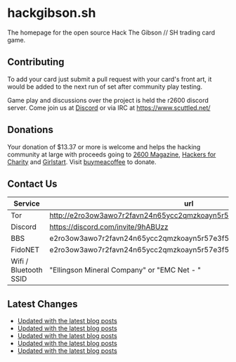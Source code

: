 # hackgibson.sh
The homepage for the open source Hack The Gibson // SH trading card game.


## Contributing

To add your card just submit a pull request with your card's front art, it would be added to the next run of set after community play testing.

Game play and discussions over the project is held the r2600 discord server. Come join us at [Discord](https://discord.com/invite/9hABUzz) or via IRC at https://www.scuttled.net/


## Donations

Your donation of $13.37 or more is welcome and helps the hacking community at large with proceeds going to [2600 Magazine](https://2600.com/), [Hackers for Charity](https://hackersforcharity.org) and [Girlstart](https://girlstart.org).  Visit [buymeacoffee](https://www.buymeacoffee.com/hackgibson.sh) to donate.


## Contact Us

Service | url
-|-
Tor | http://e2ro3ow3awo7r2favn24n65ycc2qmzkoayn5r57e3f56nvjwdcgg32ad.onion
Discord | https://discord.com/invite/9hABUzz
BBS | e2ro3ow3awo7r2favn24n65ycc2qmzkoayn5r57e3f56nvjwdcgg32ad.onion:23
FidoNET | e2ro3ow3awo7r2favn24n65ycc2qmzkoayn5r57e3f56nvjwdcgg32ad.onion:24554
Wifi / Bluetooth SSID | "Ellingson Mineral Company" or "EMC Net - <fidonet address>"

## Latest Changes
<!-- BLOG-POST-LIST:START -->
- [Updated with the latest blog posts](https://github.com/DFW2600/hackgibson.sh/commit/3d56ea48e7f24755a4665f1e80749c9c3a79a9bb)
- [Updated with the latest blog posts](https://github.com/DFW2600/hackgibson.sh/commit/5f73b9c30e0378a279f1879e23a75bd3c2bd5a70)
- [Updated with the latest blog posts](https://github.com/DFW2600/hackgibson.sh/commit/b34c1be69e451ec32999b3fbe08d67ebe82a78a4)
- [Updated with the latest blog posts](https://github.com/DFW2600/hackgibson.sh/commit/468af26c1757f810884d0d3beee2ebc8370ed0ae)
- [Updated with the latest blog posts](https://github.com/DFW2600/hackgibson.sh/commit/92c1c95bd1b9bfbe5fd5c0c681f6cae11454b0a4)
<!-- BLOG-POST-LIST:END -->
